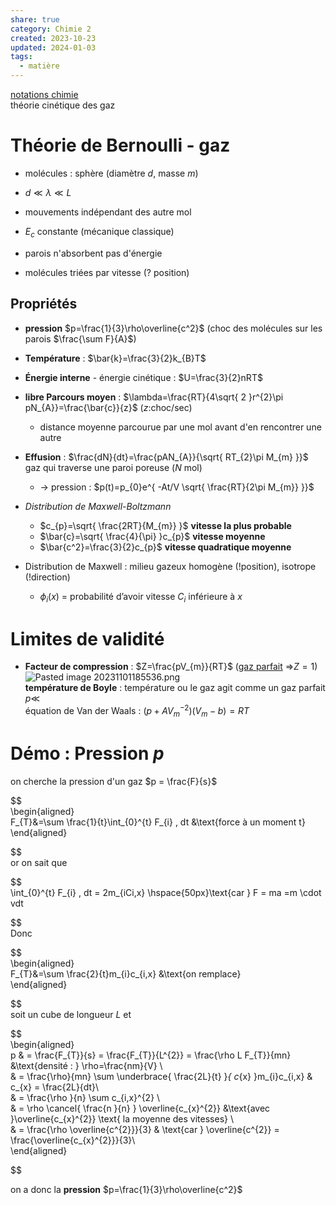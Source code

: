 ```yaml
---  
share: true  
category: Chimie 2  
created: 2023-10-23  
updated: 2024-01-03  
tags:  
  - matière  
---  
```

  
[notations chimie](notations%20chimie.md)  
théorie cinétique des gaz  
# Théorie de Bernoulli - gaz  
  
- molécules : sphère (diamètre $d$, masse $m$)  
  
- $d\ll\lambda\ll L$  
  
- mouvements indépendant des autre mol  
  
- $E_{c}$ constante (mécanique classique)  
  
- parois n'absorbent pas d'énergie  
  
  
- molécules triées par vitesse (? position)  
## Propriétés  
  
- **pression** $p=\frac{1}{3}\rho\overline{c^2}$ (choc des molécules sur les parois $\frac{\sum F}{A}$)  
  
- **Température** : $\bar{k}=\frac{3}{2}k_{B}T$  
  
- **Énergie interne** - énergie cinétique : $U=\frac{3}{2}nRT$  
  
- **libre Parcours moyen** : $\lambda=\frac{RT}{4\sqrt{ 2 }r^{2}\pi pN_{A}}=\frac{\bar{c}}{z}$ ($z$:choc/sec)  
	- distance moyenne parcourue par une mol avant d'en rencontrer une autre  
  
- **Effusion** :  $\frac{dN}{dt}=\frac{pAN_{A}}{\sqrt{ RT_{2}\pi M_{m} }}$ gaz qui traverse une paroi poreuse ($N$ mol)  
	- → pression : $p(t)=p_{0}e^{ -At/V \sqrt{ \frac{RT}{2\pi M_{m}} }}$  
  
- *Distribution de Maxwell-Boltzmann*  
	- $c_{p}=\sqrt{ \frac{2RT}{M_{m}} }$    **vitesse la plus probable**  
	- $\bar{c}=\sqrt{ \frac{4}{\pi} }c_{p}$       **vitesse moyenne**  
	- $\bar{c^2}=\frac{3}{2}c_{p}$           **vitesse quadratique moyenne**  
  
- Distribution de Maxwell : milieu gazeux homogène (!position), isotrope (!direction)  
	- $\phi_{i}(x)$ = probabilité d’avoir vitesse $C_{i}$ inférieure à $x$  
  
# Limites de validité  
  
- **Facteur de compression** : $Z=\frac{pV_{m}}{RT}$ ([gaz parfait](gaz%20parfait.md) ⇒$Z=1$)  
![Pasted image 20231101185536.png](Pasted%20image%2020231101185536.png)  
**température de Boyle** : température ou le gaz agit comme un gaz parfait $p\ll$   
équation de Van der Waals : $(p+AV^{-2}_{m})(V_{m}-b)=RT$  
  
# Démo : Pression $p$  
on cherche la pression d'un gaz  $p = \frac{F}{s}$  
  
  
$$  
\begin{aligned}  
F_{T}&=\sum \frac{1}{t}\int_{0}^{t} F_{i} \, dt &\text{force à un moment t}   
\end{aligned}  
  
  
$$  
or on sait que  
  
  
$$  
\int_{0}^{t} F_{i} \, dt = 2m_{iCi,x}   \hspace{50px}\text{car  } F = ma =m \cdot vdt  
  
  
$$  
Donc  
  
  
$$  
\begin{aligned}  
F_{T}&=\sum \frac{2}{t}m_{i}c_{i,x} &\text{on remplace}    
\end{aligned}  
  
  
$$  
soit un cube de longueur $L$ et   
  
  
$$  
\begin{aligned}  
p  & = \frac{F_{T}}{s} = \frac{F_{T}}{L^{2}}  = \frac{\rho L F_{T}}{mn} &\text{densité : } \rho=\frac{nm}{V} \\  
 & =  \frac{\rho}{mn}  \sum \underbrace{ \frac{2L}{t} }_{ c_{x} }m_{i}c_{i,x} & c_{x} = \frac{2L}{dt}\\   
& =  \frac{\rho }{n}  \sum c_{i,x}^{2} \\  
& = \rho  \cancel{ \frac{n }{n} }  \overline{c_{x}^{2}}  &\text{avec }\overline{c_{x}^{2}} \text{ la moyenne des vitesses}  \\  
& = \frac{\rho \overline{c^{2}}}{3}   & \text{car } \overline{c^{2}} = \frac{\overline{c_{x}^{2}}}{3}\\   
\end{aligned}  
  
  
$$  
  
on a donc la **pression** $p=\frac{1}{3}\rho\overline{c^2}$  
